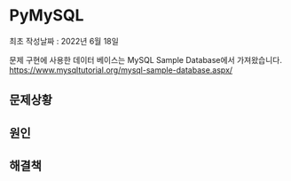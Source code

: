 # PyMySQL

최초 작성날짜 : 2022년 6월 18일

문제 구현에 사용한 데이터 베이스는 MySQL Sample Database에서 가져왔습니다.
https://www.mysqltutorial.org/mysql-sample-database.aspx/

## 문제상황

## 원인

## 해결책
